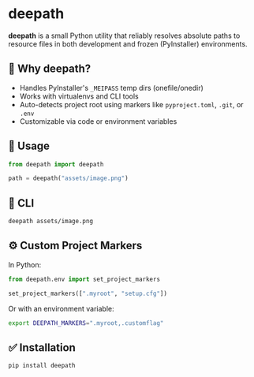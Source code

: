 # deepath

**deepath** is a small Python utility that reliably resolves absolute paths to resource files in both development and frozen (PyInstaller) environments.

## 🚀 Why deepath?

- Handles PyInstaller's `_MEIPASS` temp dirs (onefile/onedir)
- Works with virtualenvs and CLI tools
- Auto-detects project root using markers like `pyproject.toml`, `.git`, or `.env`
- Customizable via code or environment variables

## 🧩 Usage

```python
from deepath import deepath

path = deepath("assets/image.png")
```

## 🔧 CLI

```bash
deepath assets/image.png
```

## ⚙️ Custom Project Markers

In Python:

```python
from deepath.env import set_project_markers

set_project_markers([".myroot", "setup.cfg"])
```

Or with an environment variable:

```bash
export DEEPATH_MARKERS=".myroot,.customflag"
```

## ✅ Installation

```bash
pip install deepath
```